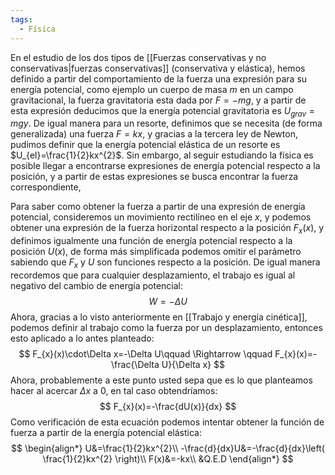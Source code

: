 ```yaml
---
tags:
  - Física
---
```

En el estudio de los dos tipos de [[Fuerzas conservativas y no conservativas|fuerzas conservativas]] (conservativa y elástica), hemos definido a partir del comportamiento de la fuerza una expresión para su energía potencial, como ejemplo un cuerpo de masa $m$ en un campo gravitacional, la fuerza gravitatoria esta dada por $F=-mg$, y a partir de esta expresión deducimos que la energía potencial gravitatoria es $U_{grav}=mgy$. De igual manera para un resorte, definimos que se necesita (de forma generalizada) una fuerza $F=kx$, y gracias a la tercera ley de Newton, pudimos definir que la energía potencial elástica de un resorte es $U_{el}=\frac{1}{2}kx^{2}$.
Sin embargo, al seguir estudiando la física es posible llegar a encontrarse expresiones de energía potencial respecto a la posición, y a partir de estas expresiones se busca encontrar la fuerza correspondiente, 

Para saber como obtener la fuerza a partir de una expresión de energía potencial, consideremos un movimiento rectilíneo en el eje $x$, y podemos obtener una expresión de la fuerza horizontal respecto a la posición $F_{x}(x)$, y definimos igualmente una función de energía potencial respecto a la posición $U(x)$, de forma más simplificada podemos omitir el parámetro sabiendo que $F_{x}$ y $U$ son funciones respecto a la posición.
De igual manera recordemos que para cualquier desplazamiento, el trabajo es igual al negativo del cambio de energía potencial:
$$
W=-\Delta U
$$
Ahora, gracias a lo visto anteriormente en [[Trabajo y energía cinética]], podemos definir al trabajo como la fuerza por un desplazamiento, entonces esto aplicado a lo antes planteado:
$$
F_{x}(x)\cdot\Delta x=-\Delta U\qquad \Rightarrow \qquad F_{x}(x)=-\frac{\Delta U}{\Delta x}
$$
Ahora, probablemente a este punto usted sepa que es lo que planteamos hacer al acercar $\Delta x$ a 0, en tal caso obtendríamos: 
$$
F_{x}(x)=-\frac{dU(x)}{dx}
$$
Como verificación de esta ecuación podemos intentar obtener la función de fuerza a partir de la energía potencial elástica:
$$
\begin{align*}
U&=\frac{1}{2}kx^{2}\\
-\frac{d}{dx}U&=-\frac{d}{dx}\left( \frac{1}{2}kx^{2} \right)\\
F(x)&=-kx\\
&Q.E.D
\end{align*}
$$

